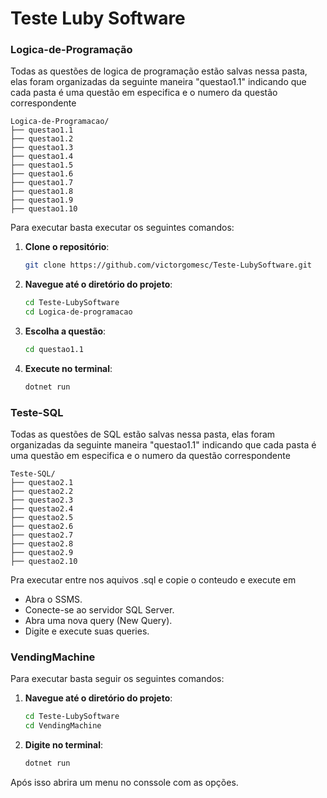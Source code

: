 # Teste Luby Software

### Logica-de-Programação
<p>Todas as questões de logica de programação estão salvas nessa pasta, elas foram organizadas da seguinte maneira "questao1.1"
  indicando que cada pasta é uma questão em especifica e o numero da questão correspondente</p>

  ```plaintext
Logica-de-Programacao/
├── questao1.1
├── questao1.2
├── questao1.3
├── questao1.4
├── questao1.5
├── questao1.6
├── questao1.7
├── questao1.8
├── questao1.9
├── questao1.10

```
<p>Para executar basta executar os seguintes comandos:</p>

1. **Clone o repositório**:

   ```bash
   git clone https://github.com/victorgomesc/Teste-LubySoftware.git
   ```

2. **Navegue até o diretório do projeto**:

   ```bash
   cd Teste-LubySoftware
   cd Logica-de-programacao
   ```

3. **Escolha a questão**:

   ```bash
   cd questao1.1
   ```

3. **Execute no terminal**:

   ```bash
   dotnet run
   ```


### Teste-SQL

<p>Todas as questões de SQL estão salvas nessa pasta, elas foram organizadas da seguinte maneira "questao1.1"
  indicando que cada pasta é uma questão em especifica e o numero da questão correspondente</p>

  ```plaintext
Teste-SQL/
├── questao2.1
├── questao2.2
├── questao2.3
├── questao2.4
├── questao2.5
├── questao2.6
├── questao2.7
├── questao2.8
├── questao2.9
├── questao2.10

```
<p>Pra executar entre nos aquivos .sql e copie o conteudo e execute em</p>
<ul>
 <li>Abra o SSMS.</li>
<li>Conecte-se ao servidor SQL Server.</li>
<li>Abra uma nova query (New Query).</li>
<li>Digite e execute suas queries.</li>
</ul>

### VendingMachine

<p>Para executar basta seguir os seguintes comandos:</p>

1. **Navegue até o diretório do projeto**:

   ```bash
   cd Teste-LubySoftware
   cd VendingMachine
   ```

3. **Digite no terminal**:

   ```bash
   dotnet run
   ```
<p>Após isso abrira um menu no conssole com as opções.</p>

   
